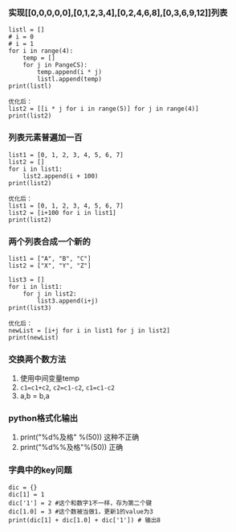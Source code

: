 ### 实现[[0,0,0,0,0],[0,1,2,3,4],[0,2,4,6,8],[0,3,6,9,12]]列表

```
listl = []
# i = 0
# i = 1
for i in range(4):
	temp = []
	for j in PangeCS):
		temp.append(i * j)
		listl.append(temp)
print(listl)

优化后：
list2 = [[i * j for i in range(5)] for j in range(4)]
print(list2)
```

### 列表元素普遍加一百
```
list1 = [0, 1, 2, 3, 4, 5, 6, 7]
list2 = []
for i in list1:
	list2.append(i + 100)
print(list2)

优化后：
list1 = [0, 1, 2, 3, 4, 5, 6, 7]
list2 = [i+100 for i in list1]
print(list2)
```

### 两个列表合成一个新的
```
list1 = ["A", "B", "C"]
list2 = ["X", "Y", "Z"]

list3 = []
for i in list1:
	for j in list2:
		list3.append(i+j)
print(list3)

优化后：
newList = [i+j for i in list1 for j in list2]
print(newList)
```

### 交换两个数方法
1. 使用中间变量temp
2. `c1=c1+c2`, `c2=c1-c2`, `c1=c1-c2`
3. a,b = b,a


### python格式化输出
1. print("%d\%及格" %(50)) 这种不正确
2. print("%d%%及格"%(50)) 正确


### 字典中的key问题
```
dic = {}
dic[1] = 1 
dic['1'] = 2 #这个和数字1不一样，存为第二个键
dic[1.0] = 3 #这个数被当做1，更新1的value为3
print(dic[1] + dic[1.0] + dic['1']) # 输出8
```
<!--stackedit_data:
eyJoaXN0b3J5IjpbMjI3Mzc4NjU0LC05MTEzMTA5NzgsMjEwNz
g2ODU1OCw0Njk2NDc3MSwtMTQ4NzI0MjczNiwyMzE2OTI5OTVd
fQ==
-->